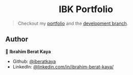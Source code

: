 <h1 align="center">IBK Portfolio</h1>

> Checkout my <a href="http://iberatkaya.github.io/">portfolio</a> and the <a href="https://github.com/iberatkaya/iberatkaya.github.io/tree/dev">development branch</a>.

## Author

👤 **Ibrahim Berat Kaya**

* Github: [@iberatkaya](https://github.com/iberatkaya)
* LinkedIn: [@linkedin.com/in/ibrahim-berat-kaya/](https://linkedin.com/in/ibrahim-berat-kaya/)